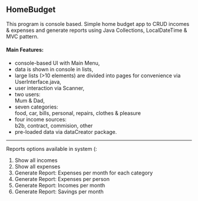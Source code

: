 ## HomeBudget  

This program is console based. 
Simple home budget app to CRUD incomes & expenses and generate reports using Java Collections, LocalDateTime & MVC pattern.

#### Main Features:
- console-based UI with Main Menu,
- data is shown in console in lists, 
- large lists (>10 elements) are divided into pages for convenience via UserInterface.java,
- user interaction via Scanner,
- two users:  
    Mum & Dad,
- seven categories:  
    food, car, bills, personal, repairs, clothes & pleasure
- four income sources:    
    b2b, contract, commision, other
- pre-loaded data via dataCreator package.
***

Reports options available in system (:  
  1. Show all incomes
   2. Show all expenses
   2. Generate Report: Expenses per month for each category
   2. Generate Report: Expenses per person
   2. Generate Report: Incomes per month
   2. Generate Report: Savings per month






